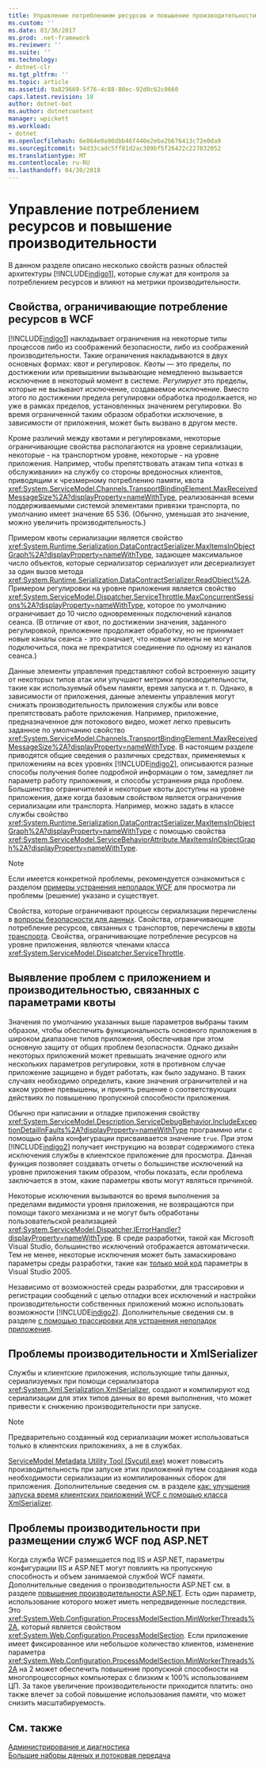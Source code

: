 ```yaml
---
title: Управление потреблением ресурсов и повышение производительности
ms.custom: ''
ms.date: 03/30/2017
ms.prod: .net-framework
ms.reviewer: ''
ms.suite: ''
ms.technology:
- dotnet-clr
ms.tgt_pltfrm: ''
ms.topic: article
ms.assetid: 9a829669-5f76-4c88-80ec-92d0c62c0660
caps.latest.revision: 18
author: dotnet-bot
ms.author: dotnetcontent
manager: wpickett
ms.workload:
- dotnet
ms.openlocfilehash: 6e864e0a90dbb46f440e2eba2b676413c72e0da9
ms.sourcegitcommit: 94d33cadc5ff81d2ac389bf5f26422c227832052
ms.translationtype: MT
ms.contentlocale: ru-RU
ms.lasthandoff: 04/30/2018
---
```

# <a name="controlling-resource-consumption-and-improving-performance"></a>Управление потреблением ресурсов и повышение производительности
В данном разделе описано несколько свойств разных областей архитектуры [!INCLUDE[indigo1](../../../includes/indigo1-md.md)], которые служат для контроля за потреблением ресурсов и влияют на метрики производительности.  
  
## <a name="properties-that-constrain-resource-consumption-in-wcf"></a>Свойства, ограничивающие потребление ресурсов в WCF  
 [!INCLUDE[indigo1](../../../includes/indigo1-md.md)] накладывает ограничения на некоторые типы процессов либо из соображений безопасности, либо из соображений производительности. Такие ограничения накладываются в двух основных формах: квот и регулировок. *Квоты* — это пределы, по достижении или превышении вызывающие немедленно вызывается исключение в некоторый момент в системе. *Регулирует* это пределы, которые не вызывают исключение, создаваемое исключение. Вместо этого по достижении предела регулировки обработка продолжается, но уже в рамках пределов, установленных значением регулировки. Во время ограниченной таким образом обработки исключение, в зависимости от приложения, может быть вызвано в другом месте.  
  
 Кроме различий между квотами и регулировками, некоторые ограничивающие свойства располагаются на уровне сериализации, некоторые - на транспортном уровне, некоторые - на уровне приложения. Например, чтобы препятствовать атакам типа «отказ в обслуживании» на службу со стороны вредоносных клиентов, приводящим к чрезмерному потреблению памяти, квота <xref:System.ServiceModel.Channels.TransportBindingElement.MaxReceivedMessageSize%2A?displayProperty=nameWithType>, реализованная всеми поддерживаемыми системой элементами привязки транспорта, по умолчанию имеет значение 65 536. (Обычно, уменьшая это значение, можно увеличить производительность.)  
  
 Примером квоты сериализации является свойство <xref:System.Runtime.Serialization.DataContractSerializer.MaxItemsInObjectGraph%2A?displayProperty=nameWithType>, задающее максимальное число объектов, которые сериализатор сериализует или десериализует за один вызов метода <xref:System.Runtime.Serialization.DataContractSerializer.ReadObject%2A>. Примером регулировки на уровне приложения является свойство <xref:System.ServiceModel.Dispatcher.ServiceThrottle.MaxConcurrentSessions%2A?displayProperty=nameWithType>, которое по умолчанию ограничивает до 10 число одновременных подключений каналов сеанса. (В отличие от квот, по достижении значения, заданного регулировкой, приложение продолжает обработку, но не принимает новые каналы сеанса - это означает, что новые клиенты не могут подключиться, пока не прекратится соединение по одному из каналов сеанса.)  
  
 Данные элементы управления представляют собой встроенную защиту от некоторых типов атак или улучшают метрики производительности, такие как используемый объем памяти, время запуска и т. п. Однако, в зависимости от приложения, данные элементы управления могут снижать производительность приложения службы или вовсе препятствовать работе приложения. Например, приложение, предназначенное для потокового видео, может легко превысить заданное по умолчанию свойство <xref:System.ServiceModel.Channels.TransportBindingElement.MaxReceivedMessageSize%2A?displayProperty=nameWithType>. В настоящем разделе приводятся общие сведения о различных средствах, применяемых к приложениям на всех уровнях [!INCLUDE[indigo2](../../../includes/indigo2-md.md)], описываются разные способы получения более подробной информации о том, замедляет ли параметр работу приложения, и способы устранения ряда проблем. Большинство ограничителей и некоторые квоты доступны на уровне приложения, даже когда базовым свойством является ограничение сериализации или транспорта. Например, можно задать в классе службы свойство <xref:System.Runtime.Serialization.DataContractSerializer.MaxItemsInObjectGraph%2A?displayProperty=nameWithType> с помощью свойства <xref:System.ServiceModel.ServiceBehaviorAttribute.MaxItemsInObjectGraph%2A?displayProperty=nameWithType>.  
  
> [!NOTE]
>  Если имеется конкретной проблемы, рекомендуется ознакомиться с разделом [примеры устранения неполадок WCF](../../../docs/framework/wcf/wcf-troubleshooting-quickstart.md) для просмотра ли проблемы (решение) указано и существует.  
  
 Свойства, которые ограничивают процессы сериализации перечислены в [вопросы безопасности для данных](../../../docs/framework/wcf/feature-details/security-considerations-for-data.md). Свойства, ограничивающие потребление ресурсов, связанных с транспортов, перечислены в [квоты транспорта](../../../docs/framework/wcf/feature-details/transport-quotas.md). Свойства, ограничивающие потребление ресурсов на уровне приложения, являются членами класса <xref:System.ServiceModel.Dispatcher.ServiceThrottle>.  
  
## <a name="detecting-application-and-performance-issues-related-to-quota-settings"></a>Выявление проблем с приложением и производительностью, связанных с параметрами квоты  
 Значения по умолчанию указанных выше параметров выбраны таким образом, чтобы обеспечить функциональность основного приложения в широком диапазоне типов приложения, обеспечивая при этом основную защиту от общих проблем безопасности. Однако дизайн некоторых приложений может превышать значение одного или нескольких параметров регулировки, хотя в противном случае приложение защищено и будет работать, как было задумано. В таких случаях необходимо определить, какие значения ограничителей и на каком уровне превышены, и принять решение о соответствующих действиях по повышению пропускной способности приложения.  
  
 Обычно при написании и отладке приложения свойству <xref:System.ServiceModel.Description.ServiceDebugBehavior.IncludeExceptionDetailInFaults%2A?displayProperty=nameWithType> программно или с помощью файла конфигурации присваивается значение `true`. При этом [!INCLUDE[indigo2](../../../includes/indigo2-md.md)] получает инструкцию на возврат содержимого стека исключения службы в клиентское приложение для просмотра. Данная функция позволяет создавать отчеты о большинстве исключений на уровне приложения таким образом, чтобы показать, если проблема заключается в этом, какие параметры квоты могут являться причиной.  
  
 Некоторые исключения вызываются во время выполнения за пределами видимости уровня приложения, не возвращаются при помощи такого механизма и не могут быть обработаны пользовательской реализацией <xref:System.ServiceModel.Dispatcher.IErrorHandler?displayProperty=nameWithType>. В среде разработки, такой как Microsoft Visual Studio, большинство исключений отображается автоматически. Тем не менее, некоторые исключения может быть замаскировано параметры среды разработки, такие как [только мой код](http://go.microsoft.com/fwlink/?LinkId=82174) параметры в Visual Studio 2005.  
  
 Независимо от возможностей среды разработки, для трассировки и регистрации сообщений с целью отладки всех исключений и настройки производительности собственных приложений можно использовать возможности [!INCLUDE[indigo2](../../../includes/indigo2-md.md)]. Дополнительные сведения см. в разделе [с помощью трассировки для устранения неполадок приложения](../../../docs/framework/wcf/diagnostics/tracing/using-tracing-to-troubleshoot-your-application.md).  
  
## <a name="performance-issues-and-xmlserializer"></a>Проблемы производительности и XmlSerializer  
 Службы и клиентские приложения, использующие типы данных, сериализуемых при помощи сериализатора <xref:System.Xml.Serialization.XmlSerializer>, создают и компилируют код сериализации для этих типов данных во время выполнения, что может привести к снижению производительности при запуске.  
  
> [!NOTE]
>  Предварительно созданный код сериализации может использоваться только в клиентских приложениях, а не в службах.  
  
 [ServiceModel Metadata Utility Tool (Svcutil.exe)](../../../docs/framework/wcf/servicemodel-metadata-utility-tool-svcutil-exe.md) может повысить производительность при запуске этих приложений путем создания кода необходимости сериализации из компилированных сборок для приложения. Дополнительные сведения см. в разделе [как: улучшения запуска время клиентских приложений WCF с помощью класса XmlSerializer](../../../docs/framework/wcf/feature-details/startup-time-of-wcf-client-applications-using-the-xmlserializer.md).  
  
## <a name="performance-issues-when-hosting-wcf-services-under-aspnet"></a>Проблемы производительности при размещении служб WCF под ASP.NET  
 Когда служба WCF размещается под IIS и ASP.NET, параметры конфигурации IIS и ASP.NET могут повлиять на пропускную способность и объем занимаемой службой WCF памяти.  Дополнительные сведения о производительности ASP.NET см. в разделе [повышение производительности ASP.NET](http://go.microsoft.com/fwlink/?LinkId=186462).  Есть один параметр, использование которого может иметь непредвиденные последствия. Это <xref:System.Web.Configuration.ProcessModelSection.MinWorkerThreads%2A>, который является свойством <xref:System.Web.Configuration.ProcessModelSection>. Если приложение имеет фиксированное или небольшое количество клиентов, изменение параметра <xref:System.Web.Configuration.ProcessModelSection.MinWorkerThreads%2A> на 2 может обеспечить повышение пропускной способности на многопроцессорных компьютерах с близким к 100% использованием ЦП. За такое увеличение производительности приходится платить: оно также влечет за собой повышение использования памяти, что может снизить масштабируемость.  
  
## <a name="see-also"></a>См. также  
 [Администрирование и диагностика](../../../docs/framework/wcf/diagnostics/index.md)  
 [Большие наборы данных и потоковая передача](../../../docs/framework/wcf/feature-details/large-data-and-streaming.md)

